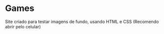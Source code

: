 # Games
 Site criado para testar imagens de fundo, usando HTML e CSS
 (Recomendo abrir pelo celular)
